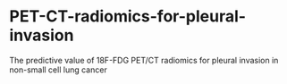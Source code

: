 # PET-CT-radiomics-for-pleural-invasion
The predictive value of 18F-FDG PET/CT radiomics for pleural invasion in non-small cell lung cancer
